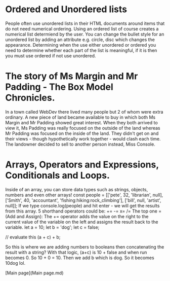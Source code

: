 # Ordered and Unordered lists
 People often use unordered lists in their HTML documents around items that do not need numerical ordering.
 Using an ordered list of course creates a numerical list determiend by the user.
 You can change the bullet style for an unordered list by adding an attribute e.g. circle, disc which changes the appearance.
 Determining when the use either unordered or ordered you need to determine whether each part of the list is meaningful, if it is then you must use ordered if not use unordered.

# The story of Ms Margin and Mr Padding - The Box Model Chronicles.
 In a town called WebDev there lived many people but 2 of whom were extra ordinary. A new piece of land became available to buy in which
 both Ms Margin and Mr Padding showed great interest. When they both arrived to view it, Ms Padding was really focused on the outside of the land whereas
 Mr Padding was focused on the inside of the land.
 They didn't get on and their views - though hypothetically work together - would clash each time.
 The landowner decided to sell to another person instead, Miss Console.

# Arrays, Operators and Expressions, Conditionals and Loops.
 Inside of an array, you can store data types such as strings, objects, numbers and even other arrays!
 const people = [['pete', 32, 'librarian', null], ['Smith', 40, 'accountant', 'fishing:hiking:rock_climbing'], ['bill', null, 'artist', null]];
 If we type console.log(people) and hit enter - we will get the results from this array.
 5 shorthand operators could be:
 +=
 -=
 x=
 /=
 The top one = (Add and Assign): The += operator adds the value on the right to the current value of the variable on the left and assigns the result back to the variable.
  let a = 10;
 let b = 'dog';
 let c = false;

 // evaluate this
 (a + c) + b;

  So this is where we are adding numbers to booleans then concatenating the result with a string?
  With that logic, (a+c) is 10 + false and when run becomes 0. So 10 + 0 = 10.
  Then we add b which is dog. So it becomes 10dog lol.

 [Main page](Main page.md)

 

 

